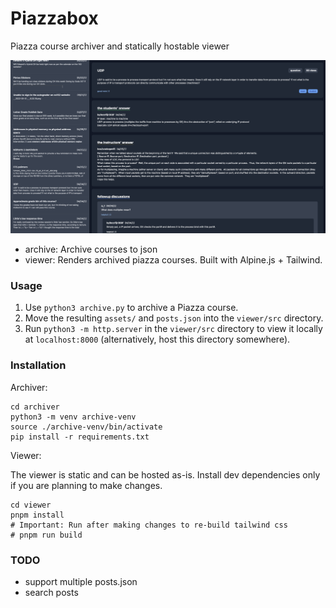 # Piazzabox

Piazza course archiver and statically hostable viewer

![screenshot](screenshot.png)

- archive: Archive courses to json
- viewer: Renders archived piazza courses. Built with Alpine.js + Tailwind.

### Usage

1. Use `python3 archive.py` to archive a Piazza course.
2. Move the resulting `assets/` and `posts.json` into the `viewer/src` directory.
3. Run `python3 -m http.server` in the `viewer/src` directory to view it
   locally at `localhost:8000` (alternatively, host this directory somewhere).

### Installation

Archiver:

```
cd archiver
python3 -m venv archive-venv
source ./archive-venv/bin/activate
pip install -r requirements.txt
```

Viewer:

The viewer is static and can be hosted as-is. Install dev dependencies only if
you are planning to make changes.

```
cd viewer
pnpm install
# Important: Run after making changes to re-build tailwind css
# pnpm run build
```

### TODO

- support multiple posts.json
- search posts
